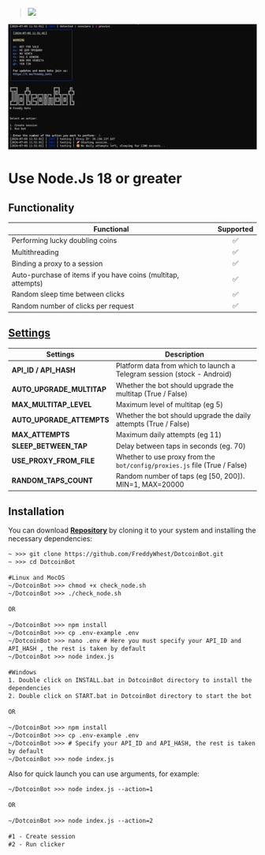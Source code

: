 > [<img src="https://img.shields.io/badge/Telegram-%40Me-orange">](https://t.me/roddyfred)

![img1](./.github/image/hero.png)

# Use Node.Js 18 or greater

## Functionality

| Functional                                                    | Supported |
| ------------------------------------------------------------- | :-------: |
| Performing lucky doubling coins                               |    ✅     |
| Multithreading                                                |    ✅     |
| Binding a proxy to a session                                  |    ✅     |
| Auto-purchase of items if you have coins (multitap, attempts) |    ✅     |
| Random sleep time between clicks                              |    ✅     |
| Random number of clicks per request                           |    ✅     |

## [Settings](https://github.com/FreddyWhest/DotcoinBot/blob/main/.env-example)

| Settings                  | Description                                                               |
| ------------------------- | ------------------------------------------------------------------------- |
| **API_ID / API_HASH**     | Platform data from which to launch a Telegram session (stock - Android)   |
| **AUTO_UPGRADE_MULTITAP** | Whether the bot should upgrade the multitap (True / False)                |
| **MAX_MULTITAP_LEVEL**    | Maximum level of multitap (eg 5)                                          |
| **AUTO_UPGRADE_ATTEMPTS** | Whether the bot should upgrade the daily attempts (True / False)          |
| **MAX_ATTEMPTS**          | Maximum daily attempts (eg 11)                                            |
| **SLEEP_BETWEEN_TAP**     | Delay between taps in seconds (eg. 70)                                    |
| **USE_PROXY_FROM_FILE**   | Whether to use proxy from the `bot/config/proxies.js` file (True / False) |
| **RANDOM_TAPS_COUNT**     | Random number of taps (eg [50, 200]). MIN=1, MAX=20000                    |

## Installation

You can download [**Repository**](https://github.com/FreddyWhest/DotcoinBot) by cloning it to your system and installing the necessary dependencies:

```shell
~ >>> git clone https://github.com/FreddyWhest/DotcoinBot.git
~ >>> cd DotcoinBot

#Linux and MocOS
~/DotcoinBot >>> chmod +x check_node.sh
~/DotcoinBot >>> ./check_node.sh

OR

~/DotcoinBot >>> npm install
~/DotcoinBot >>> cp .env-example .env
~/DotcoinBot >>> nano .env # Here you must specify your API_ID and API_HASH , the rest is taken by default
~/DotcoinBot >>> node index.js

#Windows
1. Double click on INSTALL.bat in DotcoinBot directory to install the dependencies
2. Double click on START.bat in DotcoinBot directory to start the bot

OR

~/DotcoinBot >>> npm install
~/DotcoinBot >>> cp .env-example .env
~/DotcoinBot >>> # Specify your API_ID and API_HASH, the rest is taken by default
~/DotcoinBot >>> node index.js
```

Also for quick launch you can use arguments, for example:

```shell
~/DotcoinBot >>> node index.js --action=1

OR

~/DotcoinBot >>> node index.js --action=2

#1 - Create session
#2 - Run clicker
```
